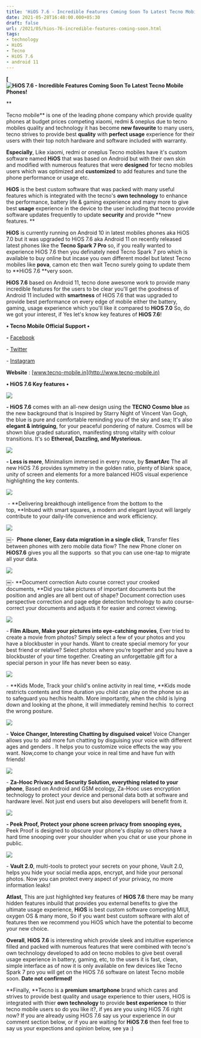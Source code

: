 ```yaml
---
title: 'HiOS 7.6 - Incredible Features Coming Soon To Latest Tecno Mobile Phones! '
date: 2021-05-28T16:48:00.000+05:30
draft: false
url: /2021/05/hios-76-incredible-features-coming-soon.html
tags: 
- technology
- HiOS
- Tecno
- HiOS 7.6
- android 11
---
```


 **[![HiOS 7.6 - Incredible Features Coming Soon To Latest Tecno Mobile Phones!](https://lh3.googleusercontent.com/-TSf_3hny87E/YLDRnYda7PI/AAAAAAAAEso/gFiQ1CvOJ8gePHN6zXtlthWSsDUyl8FGgCLcBGAsYHQ/s1600/1622200725680788-0.png "HiOS 7.6 - Incredible Features Coming Soon To Latest Tecno Mobile Phones!")** 

**

Tecno mobile** is one of the leading phone company which provide quality phones at budget prices competing xiaomi, redmi & oneplus due to tecno mobiles quality and technology it has become **new favourite** to many users, tecno strives to provide best **quality** with **perfect usage** experience for their users with their top notch hardware and software included with warranty. 

  

**Especially**, Like xiaomi, redmi or oneplus Tecno mobiles have it's custom software named **HiOS** that was based on Android but with their own skin and modified with numerous features that were **designed** for tecno mobiles users which was optimized and **customized** to add features and tune the phone performance or usage etc. 

  

**HiOS** is the best custom software that was packed with many useful features which is integrated with the tecno's **own technology** to enhance the performance, battery life & gaming experience and many more to give best **usage** experience in the device to the user including that tecno provide software updates frequently to update **security** and provide **new features. **

  

**HiOS** is currently running on Android 10 in latest mobiles phones aka HiOS 7.0 but it was upgraded to HiOS 7.6 aka Android 11 on recently released latest phones like the **Tecno Spark 7 Pro** so, if you really wanted to experience HiOS 7.6 then you definately need Tecno Spark 7 pro which is available to buy online but incase you own different model but latest Tecno mobiles like **pova**, camon etc then wait Tecno surely going to update them to **HiOS 7.6 **very soon. 

  

**HiOS 7.6** based on Android 11, tecno done awesome work to provide many incredible features for the users to be clear you'll get the goodness of Android 11 included with **smartness** of HiOS 7.6 that was upgraded to provide best performance on every edge of mobile either the battery, gaming, usage experience which you'll like it compared to **HiOS 7.0** So, do we got your interest, if Yes let's know key features of **HiOS 7.6**! 

  

**• Tecno Mobile Official Support •**

**\-** [Facebook](https://www.facebook.com/TECNOMobile/)

\- [Twitter](https://twitter.com/tecnomobile)

\- [Instagram](https://www.instagram.com/tecnomobile)

**Website** : [www.tecno-mobile.in](http://www.tecno-mobile.in)

  

**• HiOS 7.6 Key features •**

 **![](https://lh3.googleusercontent.com/-bs7rN8XDhNE/YLDRlDGsOoI/AAAAAAAAEsk/GJQJ9p6nE-8XMpOafCM1XD0EtKT0jXa7ACLcBGAsYHQ/s1600/1622200715730224-1.png)**   

**\- HiOS 7.6** comes with an all-new design using the **TECNO Cosmo blue** as the new background that is Inspired by Starry Night of Vincent Van Gogh, the blue is pure and comfortable reminding you of the sky and sea; It's also **elegant & intriguing**, for your peaceful pondering of nature. Cosmos will be  shown blue graded saturation, manifesting strong vitality with colour transitions. It's so **Ethereal, Dazzling, and Mysterious.**

 **![](https://lh3.googleusercontent.com/-xyY6aCPJugg/YLDRimoKTKI/AAAAAAAAEsg/AXCxpB_MqfENG-z-DyW2J1xXlF_snciWgCLcBGAsYHQ/s1600/1622200691182801-2.png)** 

**\- Less is more**, Minimalism immersed in every move, by **SmartArc** The all new HiOS 7.6 provides symmetry in the golden ratio, plenty of blank space, unity of screen and elements for a more balanced HiOS visual experience highlighting the key contents. 

  

 ![](https://lh3.googleusercontent.com/-6lKOsKJnSso/YLDRcrZwL4I/AAAAAAAAEsY/QUdxITDQziIP0RBdhr9ppHyWdeac_XpMwCLcBGAsYHQ/s1600/1622200666622720-3.png) 

  

 - **Delivering breakthough intelligence from the bottom to the top, **Inbued with smart squares, a modern and elegant layout will largely contribute to your daily-life convenience and work efficiency.

  

 ![](https://lh3.googleusercontent.com/-eCfsmJ6RE54/YLDRWQrwIpI/AAAAAAAAEsQ/5PqUqqOXitUbSfi12eGeJ36yFObxbzRlgCLcBGAsYHQ/s1600/1622200659257496-4.png) 

￼-  **Phone cloner, Easy data migration in a single click**, Transfer files between phones with zero mobile data flow? The new Phone cloner on **HiOS7.6** gives you all the supports  so that you can use one-tap to migrate all your data.

  

 ![](https://lh3.googleusercontent.com/-tMwl4xfZg4Q/YLDRUkq7JkI/AAAAAAAAEsI/Q0lt8DMr_cwBmXYF3JiL7FsSxbiWTgplACLcBGAsYHQ/s1600/1622200647916661-5.png) 

￼- **Document correction Auto course correct your crooked documents, **Did you take pictures of important documents but the position and angles are all bent out of shape? Document correction uses perspective correction and page edge detection technology to auto course-correct your documents and adjusts it for easier and correct viewing.

  

 ![](https://lh3.googleusercontent.com/-fab_t-Mw50Q/YLDRR7is9gI/AAAAAAAAEsA/0T9ImFGgF3goOsYMXq7UyRBGDB_wLXMvwCLcBGAsYHQ/s1600/1622200627058991-6.png) 

  

\- **Film Album, Make your pictures into eye-catching movies**, Ever tried to create a movie from photos? Simply select a few of your photos and you have a blockbuster in your hands. Want to create special memory for your best friend or relative? Select photos where you’re together and you have a blockbuster of your time together. Creating an unforgettable gift for a special person in your life has never been so easy. 

  

 ![](https://lh3.googleusercontent.com/-d4xiuFNG23E/YLDRMsOLrqI/AAAAAAAAEr4/YIdzXN8gNmorCarqrBS162GpZAjndiflQCLcBGAsYHQ/s1600/1622200597646648-7.png) 

  

  

\- **Kids Mode, Track your child's online activity in real time, **Kids mode restricts contents and time duration you child can play on the phone so as to safeguard you her/his health. More importantly, when the child is lying down and looking at the phone, it will immediately remind her/his  to correct the wrong posture.

  

 ![](https://lh3.googleusercontent.com/-JBGnCSfcCeo/YLDRFItI_0I/AAAAAAAAEr0/qaMwJ60QH9Elw2I-m_RXUgvvl2o_ECeOwCLcBGAsYHQ/s1600/1622200589584183-8.png) 

  

\- **Voice Changer, Interesting Chatting by disguised voice!** Voice Changer allows you to  add more fun chatting by disguising your voice with different ages and genders . It helps you to customize voice effects the way you want. Now,come to change your voice in real time and have fun with friends!

  

 ![](https://lh3.googleusercontent.com/-pMo_HE4xBn4/YLDRDC3aqqI/AAAAAAAAErw/4EDJAhZ-T_0B9nRVT9v41TgcpVny1a1awCLcBGAsYHQ/s1600/1622200585189629-9.png) 

  

  

\- **Za-Hooc Privacy and Security Solution, everything related to your phone**, Based on Android and GSM ecology, Za-Hooc uses encryption technology to protect your device and personal data both at software and hardware level. Not just end users but also developers will benefit from it.

  

 ![](https://lh3.googleusercontent.com/-IXxSdRl6Zp8/YLDRCJHK2ZI/AAAAAAAAErs/OmxXpNZr84QCVmmGaA0IwCw1fEgKZOyYgCLcBGAsYHQ/s1600/1622200580237523-10.png) 

**\- Peek Proof, Protect your phone screen privacy from snooping eyes,** Peek Proof is designed to obscure your phone's display so others have a hard time snooping over your shoulder when you chat or use your phone in public. 

  

 ![](https://lh3.googleusercontent.com/-PeP05s7nqb8/YLDRAsrMgBI/AAAAAAAAEro/OEA6PJoOk4cGyqg9F69VkfPjFJrqMrj4gCLcBGAsYHQ/s1600/1622200571341568-11.png) 

  

\- **Vault 2.0**, multi-tools to protect your secrets on your phone, Vault 2.0, helps you hide your social media apps, encrypt, and hide your personal photos. Now you can protect every aspect of your privacy, no more information leaks!

  

**Atlast**, This are just highlighted key features of **HiOS 7.6** there may be many hidden features inbuild that provides you external benefits to give the ultimate usage experience, **HiOS** is best custom software competing MIUI, oxygen OS & many more, So if you want best custom software with alot of features then we recommend you HiOS which have the potential to become your new choice. 

  

**Overall**, **HiOS** **7.6** is interesting which provide sleek and intuitive experience filled and packed with numerous features that were combined with tecno's own technology developed to add on tecno mobiles to give best overall usage experience in battery, gaming, etc, to the users it is fast, clean, simple interface as of now it is only available on few devices like Tecno Spark 7 pro you will get on the HiOS 7.6 software on latest Tecno mobile soon. **Date not confirmed!** 

  

**Finally, **Tecno is a **premium smartphone** brand which cares and strives to provide best quality and usage experience to thier users, HiOS is integrated with thier **own** **technology** to provide **best experience** to thier tecno mobile users so do you like it?, if yes are you using HiOS 7.6 right now? If you are already using HiOS 7.6 say us your experience in our comment section below, or if you are waiting for **HiOS 7.6** then feel free to say us your expections and opinion below, see ya :)